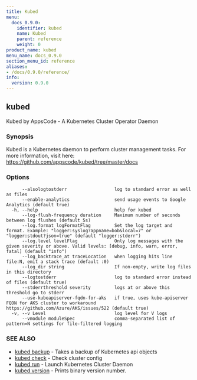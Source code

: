 ```yaml
---
title: Kubed
menu:
  docs_0.9.0:
    identifier: kubed
    name: Kubed
    parent: reference
    weight: 0
product_name: kubed
menu_name: docs_0.9.0
section_menu_id: reference
aliases:
- /docs/0.9.0/reference/
info:
  version: 0.9.0
---
```


## kubed

Kubed by AppsCode - A Kubernetes Cluster Operator Daemon

### Synopsis

Kubed is a Kubernetes daemon to perform cluster management tasks. For more information, visit here: https://github.com/appscode/kubed/tree/master/docs

### Options

```
      --alsologtostderr                  log to standard error as well as files
      --enable-analytics                 send usage events to Google Analytics (default true)
  -h, --help                             help for kubed
      --log-flush-frequency duration     Maximum number of seconds between log flushes (default 5s)
      --log.format logFormatFlag         Set the log target and format. Example: "logger:syslog?appname=bob&local=7" or "logger:stdout?json=true" (default "logger:stderr")
      --log.level levelFlag              Only log messages with the given severity or above. Valid levels: [debug, info, warn, error, fatal] (default "info")
      --log_backtrace_at traceLocation   when logging hits line file:N, emit a stack trace (default :0)
      --log_dir string                   If non-empty, write log files in this directory
      --logtostderr                      log to standard error instead of files (default true)
      --stderrthreshold severity         logs at or above this threshold go to stderr
      --use-kubeapiserver-fqdn-for-aks   if true, uses kube-apiserver FQDN for AKS cluster to workaround https://github.com/Azure/AKS/issues/522 (default true)
  -v, --v Level                          log level for V logs
      --vmodule moduleSpec               comma-separated list of pattern=N settings for file-filtered logging
```

### SEE ALSO

* [kubed backup](/docs/0.9.0/reference/kubed_backup)	 - Takes a backup of Kubernetes api objects
* [kubed check](/docs/0.9.0/reference/kubed_check)	 - Check cluster config
* [kubed run](/docs/0.9.0/reference/kubed_run)	 - Launch Kubernetes Cluster Daemon
* [kubed version](/docs/0.9.0/reference/kubed_version)	 - Prints binary version number.

